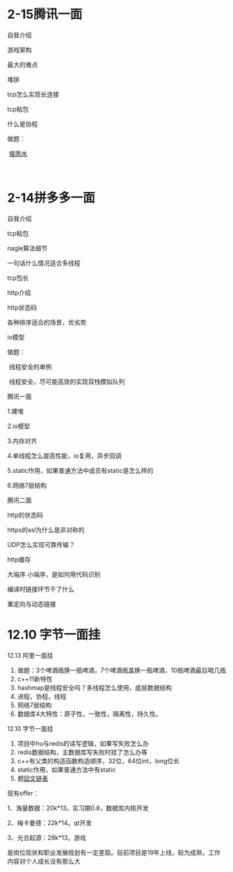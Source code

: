 # 2-15腾讯一面

自我介绍

游戏架构

最大的难点

堆排

tcp怎么实现长连接

tcp粘包

什么是协程

做题：

​	[接雨水](https://leetcode-cn.com/problems/trapping-rain-water/)

​	



# 2-14拼多多一面

自我介绍

tcp粘包

nagle算法细节

一句话什么情况适合多线程

tcp包长

http介绍

http状态码

各种排序适合的场景，优劣势

io模型



做题：

​	线程安全的单例

​	线程安全，尽可能高效的实现双栈模拟队列





腾讯一面

1.建堆

2.io模型

3.内存对齐

4.单线程怎么提高性能，io复用，异步回调

5.static作用，如果普通方法中成员有static是怎么样的

6.网络7层结构

腾讯二面

http的状态码

https的ssl为什么是非对称的

UDP怎么实现可靠传输？

http缓存

大端序 小端序，是如何用代码识别

编译时链接环节干了什么

重定向与动态链接



12.10 字节一面挂
=======



12.13 阿里一面挂

1.   做题：3个啤酒瓶换一瓶啤酒，7个啤酒瓶盖换一瓶啤酒，10瓶啤酒最后喝几瓶
1.   c++11新特性
1.   hashmap是线程安全吗？多线程怎么使用，底层数据结构
1.   进程，协程，线程
1.   网络7层结构
1.   数据库4大特性：原子性，一致性，隔离性，持久性。

12.10 字节一面挂

1.   项目中hu与redis的读写逻辑，如果写失败怎么办
1.   redis数据结构，主数据库写失败时挂了怎么办等
1.   c++有父类的构造函数构造顺序，32位，64位int，long位长
1.   static作用，如果普通方法中有static
1.   题[回文链表](https://leetcode-cn.com/problems/palindrome-linked-list/)



现有offer：

1、海量数据：20k*13。实习期0.8，数据库内核开发

2、梅卡曼德：22k*14。qt开发

3、光合起源：28k*13。游戏

是岗位现状和职业发展规划有一定差距。目前项目是19年上线，较为成熟，工作内容对个人成长没有那么大